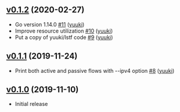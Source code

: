 ## [v0.1.2](https://github.com/yuuki/transtracer/compare/v0.1.1...v0.1.2) (2020-02-27)

* Go version 1.14.0 [#11](https://github.com/yuuki/transtracer/pull/11) ([yuuki](https://github.com/yuuki))
* Improve resource utilization [#10](https://github.com/yuuki/transtracer/pull/10) ([yuuki](https://github.com/yuuki))
* Put a copy of yuuki/lstf code [#9](https://github.com/yuuki/transtracer/pull/9) ([yuuki](https://github.com/yuuki))

## [v0.1.1](https://github.com/yuuki/transtracer/compare/v0.1.0...v0.1.1) (2019-11-24)

* Print both active and passive flows with --ipv4 option [#8](https://github.com/yuuki/transtracer/pull/8) ([yuuki](https://github.com/yuuki))

## [v0.1.0](https://github.com/yuuki/transtracer/compare/f3c6ecd52904...v0.1.0) (2019-11-10)

* Initial release
